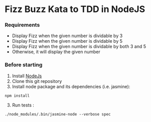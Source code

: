 # Fizz Buzz Kata to TDD in NodeJS

### Requirements
- Display Fizz when the given number is dividable by 3
- Display Fizz when the given number is dividable by 5
- Display Fizz when the given number is dividable by both 3 and 5
- Otherwise, it will display the given number

### Before starting
1. Install [NodeJs](https://nodejs.org/en/)
2. Clone this git repository
3. Install node package and its dependencies (i.e. jasmine):
```
npm install
```
3. Run tests :
```
./node_modules/.bin/jasmine-node --verbose spec
```
 
